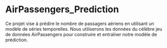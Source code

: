 # AirPassengers_Prediction
Ce projet vise à prédire le nombre de passagers aériens en utilisant un modèle de séries temporelles. Nous utiliserons les données du célèbre jeu de données AirPassengers pour construire et entraîner notre modèle de prédiction.
